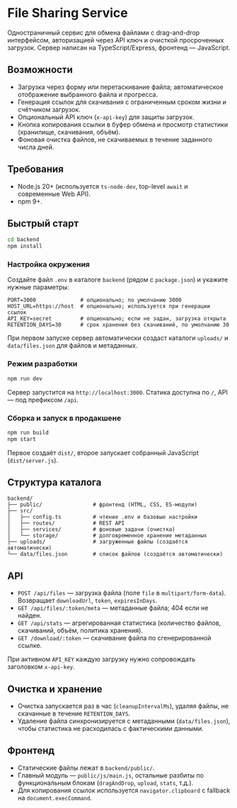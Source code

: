 # File Sharing Service

Одностраничный сервис для обмена файлами с drag-and-drop интерфейсом, авторизацией через API ключ и очисткой просроченных загрузок. Сервер написан на TypeScript/Express, фронтенд — JavaScript.

## Возможности
- Загрузка через форму или перетаскивание файла; автоматическое отображение выбранного файла и прогресса.
- Генерация ссылок для скачивания с ограниченным сроком жизни и счётчиком загрузок.
- Опциональный API ключ (`x-api-key`) для защиты загрузок.
- Кнопка копирования ссылки в буфер обмена и просмотр статистики (хранилище, скачивания, объём).
- Фоновая очистка файлов, не скачиваемых в течение заданного числа дней.

## Требования
- Node.js 20+ (используется `ts-node-dev`, top-level `await` и современные Web API).
- npm 9+.

## Быстрый старт
```bash
cd backend
npm install
```

### Настройка окружения
Создайте файл `.env` в каталоге `backend` (рядом с `package.json`) и укажите нужные параметры:

```dotenv
PORT=3000              # опционально; по умолчанию 3000
HOST_URL=https://host  # опционально; используется при генерации ссылок
API_KEY=secret         # опционально; если не задан, загрузка открыта
RETENTION_DAYS=30      # срок хранения без скачиваний, по умолчанию 30
```

При первом запуске сервер автоматически создаст каталоги `uploads/` и `data/files.json` для файлов и метаданных.

### Режим разработки
```bash
npm run dev
```
Сервер запустится на `http://localhost:3000`. Статика доступна по `/`, API — под префиксом `/api`.

### Сборка и запуск в продакшене
```bash
npm run build
npm start
```
Первое создаёт `dist/`, второе запускает собранный JavaScript (`dist/server.js`).

## Структура каталога
```
backend/
├── public/                # фронтенд (HTML, CSS, ES-модули)
├── src/
│   ├── config.ts          # чтение .env и базовые настройки
│   ├── routes/            # REST API
│   ├── services/          # фоновые задачи (очистка)
│   └── storage/           # долговременное хранение метаданных
├── uploads/               # загруженные файлы (создаётся автоматически)
└── data/files.json        # список файлов (создаётся автоматически)
```

## API
- `POST /api/files` — загрузка файла (поле `file` в `multipart/form-data`). Возвращает `downloadUrl`, `token`, `expiresInDays`.
- `GET /api/files/:token/meta` — метаданные файла; 404 если не найден.
- `GET /api/stats` — агрегированная статистика (количество файлов, скачиваний, объём, политика хранения).
- `GET /download/:token` — скачивание файла по сгенерированной ссылке.

При активном `API_KEY` каждую загрузку нужно сопровождать заголовком `x-api-key`.

## Очистка и хранение
- Очистка запускается раз в час (`cleanupIntervalMs`), удаляя файлы, не скачанные в течение `RETENTION_DAYS`.
- Удаление файла синхронизируется с метаданными (`data/files.json`), чтобы статистика не расходилась с фактическими данными.

## Фронтенд
- Статические файлы лежат в `backend/public/`.
- Главный модуль — `public/js/main.js`, остальные разбиты по функциональным блокам (`dragAndDrop`, `upload`, `stats`, т.д.).
- Для копирования ссылок используется `navigator.clipboard` с fallback на `document.execCommand`.
